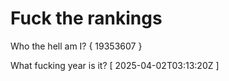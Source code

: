 # Fuck the rankings

Who the hell am I?
{ 19353607 }

What fucking year is it?
[ 2025-04-02T03:13:20Z ]
